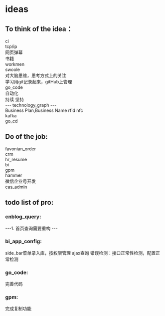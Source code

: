 # ideas  
## To think of the idea： 
ci   
tcp/ip   
网页弹幕  
书籍  
workmen   
swoole  
对大脑思维，思考方式上的关注  
学习用git记录起来，gitHub上管理  
go_code  
自动化     
持续 坚持   
--- technology_graph ---  
Business Plan,Business Name 
rfid nfc  
kafka  
go_cd

## Do of the job: 
favonian_order  
crm  
hr_resume  
bi  
gpm  
hammer  
微信企业号开发  
cas_admin 

## todo list of pro:

### cnblog_query: 
---1. 首页查询需要重构 ---  

### bi_app_config:
side_bar菜单录入库，按权限管理
ajax查询
错误检测：接口正常性检测，配置正常检测


### go_code:
完善代码

### gpm:
完成复制功能